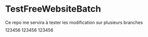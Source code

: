 TestFreeWebsiteBatch
====================

Ce repo me servira à tester les modification sur plusieurs branches
$$$$ 123456 123456 123456